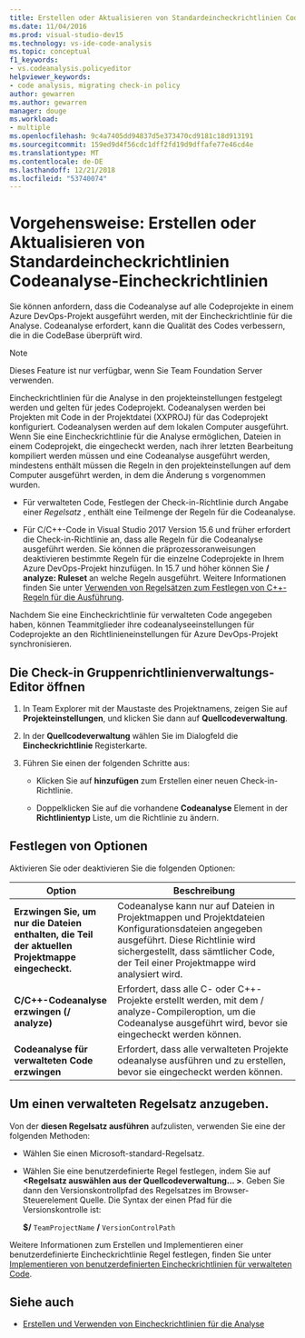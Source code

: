 ```yaml
---
title: Erstellen oder Aktualisieren von Standardeincheckrichtlinien Codeanalyse-Eincheckrichtlinien
ms.date: 11/04/2016
ms.prod: visual-studio-dev15
ms.technology: vs-ide-code-analysis
ms.topic: conceptual
f1_keywords:
- vs.codeanalysis.policyeditor
helpviewer_keywords:
- code analysis, migrating check-in policy
author: gewarren
ms.author: gewarren
manager: douge
ms.workload:
- multiple
ms.openlocfilehash: 9c4a7405dd94837d5e373470cd9181c18d913191
ms.sourcegitcommit: 159ed9d4f56cdc1dff2fd19d9dffafe77e46cd4e
ms.translationtype: MT
ms.contentlocale: de-DE
ms.lasthandoff: 12/21/2018
ms.locfileid: "53740074"
---
```

# <a name="how-to-create-or-update-standard-code-analysis-check-in-policies"></a>Vorgehensweise: Erstellen oder Aktualisieren von Standardeincheckrichtlinien Codeanalyse-Eincheckrichtlinien

Sie können anfordern, dass die Codeanalyse auf alle Codeprojekte in einem Azure DevOps-Projekt ausgeführt werden, mit der Eincheckrichtlinie für die Analyse. Codeanalyse erfordert, kann die Qualität des Codes verbessern, die in die CodeBase überprüft wird.

> [!NOTE]
> Dieses Feature ist nur verfügbar, wenn Sie Team Foundation Server verwenden.

Eincheckrichtlinien für die Analyse in den projekteinstellungen festgelegt werden und gelten für jedes Codeprojekt. Codeanalysen werden bei Projekten mit Code in der Projektdatei (XXPROJ) für das Codeprojekt konfiguriert. Codeanalysen werden auf dem lokalen Computer ausgeführt. Wenn Sie eine Eincheckrichtlinie für die Analyse ermöglichen, Dateien in einem Codeprojekt, die eingecheckt werden, nach ihrer letzten Bearbeitung kompiliert werden müssen und eine Codeanalyse ausgeführt werden, mindestens enthält müssen die Regeln in den projekteinstellungen auf dem Computer ausgeführt werden, in dem die Änderung s vorgenommen wurden.

- Für verwalteten Code, Festlegen der Check-in-Richtlinie durch Angabe einer *Regelsatz* , enthält eine Teilmenge der Regeln für die Codeanalyse.

- Für C/C++-Code in Visual Studio 2017 Version 15.6 und früher erfordert die Check-in-Richtlinie an, dass alle Regeln für die Codeanalyse ausgeführt werden. Sie können die präprozessoranweisungen deaktivieren bestimmte Regeln für die einzelne Codeprojekte in Ihrem Azure DevOps-Projekt hinzufügen. In 15.7 und höher können Sie **/ analyze: Ruleset** an welche Regeln ausgeführt. Weitere Informationen finden Sie unter [Verwenden von Regelsätzen zum Festlegen von C++-Regeln für die Ausführung](using-rule-sets-to-specify-the-cpp-rules-to-run.md).

Nachdem Sie eine Eincheckrichtlinie für verwalteten Code angegeben haben, können Teammitglieder ihre codeanalyseeinstellungen für Codeprojekte an den Richtlinieneinstellungen für Azure DevOps-Projekt synchronisieren.

## <a name="to-open-the-check-in-policy-editor"></a>Die Check-in Gruppenrichtlinienverwaltungs-Editor öffnen

1. In Team Explorer mit der Maustaste des Projektnamens, zeigen Sie auf **Projekteinstellungen**, und klicken Sie dann auf **Quellcodeverwaltung**.

1. In der **Quellcodeverwaltung** wählen Sie im Dialogfeld die **Eincheckrichtlinie** Registerkarte.

1. Führen Sie einen der folgenden Schritte aus:

    - Klicken Sie auf **hinzufügen** zum Erstellen einer neuen Check-in-Richtlinie.

    - Doppelklicken Sie auf die vorhandene **Codeanalyse** Element in der **Richtlinientyp** Liste, um die Richtlinie zu ändern.

## <a name="to-set-policy-options"></a>Festlegen von Optionen

Aktivieren Sie oder deaktivieren Sie die folgenden Optionen:

|Option|Beschreibung|
|------------|-----------------|
|**Erzwingen Sie, um nur die Dateien enthalten, die Teil der aktuellen Projektmappe eingecheckt.**|Codeanalyse kann nur auf Dateien in Projektmappen und Projektdateien Konfigurationsdateien angegeben ausgeführt. Diese Richtlinie wird sichergestellt, dass sämtlicher Code, der Teil einer Projektmappe wird analysiert wird.|
|**C/C++-Codeanalyse erzwingen (/ analyze)**|Erfordert, dass alle C- oder C++-Projekte erstellt werden, mit dem / analyze-Compileroption, um die Codeanalyse ausgeführt wird, bevor sie eingecheckt werden können.|
|**Codeanalyse für verwalteten Code erzwingen**|Erfordert, dass alle verwalteten Projekte odeanalyse ausführen und zu erstellen, bevor sie eingecheckt werden können.|

## <a name="to-specify-a-managed-rule-set"></a>Um einen verwalteten Regelsatz anzugeben.

Von der **diesen Regelsatz ausführen** aufzulisten, verwenden Sie eine der folgenden Methoden:

- Wählen Sie einen Microsoft-standard-Regelsatz.

- Wählen Sie eine benutzerdefinierte Regel festlegen, indem Sie auf  **\<Regelsatz auswählen aus der Quellcodeverwaltung... >**. Geben Sie dann den Versionskontrollpfad des Regelsatzes im Browser-Steuerelement Quelle. Die Syntax der einen Pfad für die Versionskontrolle ist:

   **$/** `TeamProjectName` **/** `VersionControlPath`

Weitere Informationen zum Erstellen und Implementieren einer benutzerdefinierte Eincheckrichtlinie Regel festlegen, finden Sie unter [Implementieren von benutzerdefinierten Eincheckrichtlinien für verwalteten Code](../code-quality/implementing-custom-code-analysis-check-in-policies-for-managed-code.md).

## <a name="see-also"></a>Siehe auch

- [Erstellen und Verwenden von Eincheckrichtlinien für die Analyse](../code-quality/how-to-create-or-update-standard-code-analysis-check-in-policies.md)